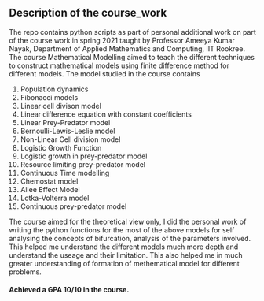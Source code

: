 ## Description of the course_work
The repo contains python scripts as part of personal additional work on part of the course work in spring 2021 taught by Professor Ameeya Kumar Nayak, Department of Applied Mathematics and Computing, IIT Rookree. The course Mathematical Modelling aimed to teach the different techniques to construct mathematical models using finite difference method for different models. The model studied in the course contains
1. Population dynamics
2. Fibonacci models
3. Linear cell divison model
4. Linear difference equation with constant coefficients
5. Linear Prey-Predator model
6. Bernoulli-Lewis-Leslie model
7. Non-Linear Cell division model
8. Logistic Growth Function
9. Logistic growth in prey-predator model
10. Resource limiting prey-predator model
11. Continuous Time modelling
12. Chemostat model
13. Allee Effect Model
14. Lotka-Volterra model
15. Continuous prey-predator model

The course aimed for the theoretical view only, I did the personal work of writing the python functions for the most of the above models for self analysing the concepts of bifurcation, analysis of the parameters involved. This helped me understand the different models much more depth and understand the useage and their limitation. This also helped me in much greater understanding of formation of methematical model for different problems. 
#### Achieved a GPA 10/10 in the course.
